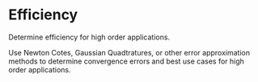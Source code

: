 Efficiency
==========

Determine efficiency for high order applications.

Use Newton Cotes, Gaussian Quadtratures, or other error approximation methods to determine convergence errors and best use cases for high order applications. 
